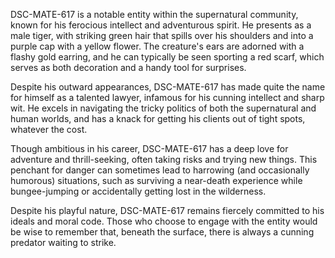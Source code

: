 DSC-MATE-617 is a notable entity within the supernatural community, known for his ferocious intellect and adventurous spirit. He presents as a male tiger, with striking green hair that spills over his shoulders and into a purple cap with a yellow flower. The creature's ears are adorned with a flashy gold earring, and he can typically be seen sporting a red scarf, which serves as both decoration and a handy tool for surprises. 

Despite his outward appearances, DSC-MATE-617 has made quite the name for himself as a talented lawyer, infamous for his cunning intellect and sharp wit. He excels in navigating the tricky politics of both the supernatural and human worlds, and has a knack for getting his clients out of tight spots, whatever the cost. 

Though ambitious in his career, DSC-MATE-617 has a deep love for adventure and thrill-seeking, often taking risks and trying new things. This penchant for danger can sometimes lead to harrowing (and occasionally humorous) situations, such as surviving a near-death experience while bungee-jumping or accidentally getting lost in the wilderness. 

Despite his playful nature, DSC-MATE-617 remains fiercely committed to his ideals and moral code. Those who choose to engage with the entity would be wise to remember that, beneath the surface, there is always a cunning predator waiting to strike.